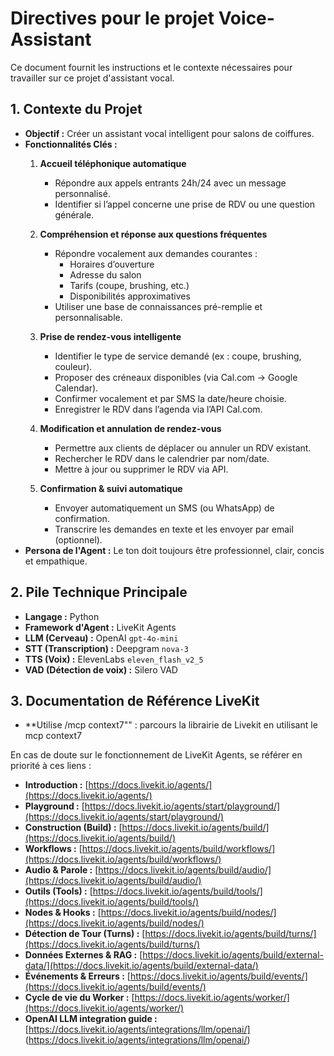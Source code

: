# Directives pour le projet Voice-Assistant

Ce document fournit les instructions et le contexte nécessaires pour travailler sur ce projet d'assistant vocal.

## 1. Contexte du Projet

- **Objectif :** Créer un assistant vocal intelligent pour salons de coiffures. 
- **Fonctionnalités Clés :**
  1. **Accueil téléphonique automatique**  
     - Répondre aux appels entrants 24h/24 avec un message personnalisé.  
     - Identifier si l’appel concerne une prise de RDV ou une question générale.

  2. **Compréhension et réponse aux questions fréquentes**  
     - Répondre vocalement aux demandes courantes :  
       - Horaires d’ouverture  
       - Adresse du salon  
       - Tarifs (coupe, brushing, etc.)  
       - Disponibilités approximatives  
     - Utiliser une base de connaissances pré-remplie et personnalisable.

  3. **Prise de rendez-vous intelligente**  
     - Identifier le type de service demandé (ex : coupe, brushing, couleur).  
     - Proposer des créneaux disponibles (via Cal.com → Google Calendar).  
     - Confirmer vocalement et par SMS la date/heure choisie.  
     - Enregistrer le RDV dans l’agenda via l’API Cal.com.

  4. **Modification et annulation de rendez-vous**  
     - Permettre aux clients de déplacer ou annuler un RDV existant.  
     - Rechercher le RDV dans le calendrier par nom/date.  
     - Mettre à jour ou supprimer le RDV via API.

  5. **Confirmation & suivi automatique**  
     - Envoyer automatiquement un SMS (ou WhatsApp) de confirmation.  
     - Transcrire les demandes en texte et les envoyer par email (optionnel).
- **Persona de l'Agent :** Le ton doit toujours être professionnel, clair, concis et empathique.

## 2. Pile Technique Principale

- **Langage :** Python
- **Framework d'Agent :** LiveKit Agents
- **LLM (Cerveau) :** OpenAI `gpt-4o-mini`
- **STT (Transcription) :** Deepgram `nova-3` 
- **TTS (Voix) :** ElevenLabs `eleven_flash_v2_5`
- **VAD (Détection de voix) :** Silero VAD


## 3. Documentation de Référence LiveKit
- **Utilise /mcp context7"" : parcours la librairie de Livekit en utilisant le mcp context7

En cas de doute sur le fonctionnement de LiveKit Agents, se référer en priorité à ces liens :

- **Introduction :** [https://docs.livekit.io/agents/](https://docs.livekit.io/agents/)
- **Playground :** [https://docs.livekit.io/agents/start/playground/](https://docs.livekit.io/agents/start/playground/)
- **Construction (Build) :** [https://docs.livekit.io/agents/build/](https://docs.livekit.io/agents/build/)
- **Workflows :** [https://docs.livekit.io/agents/build/workflows/](https://docs.livekit.io/agents/build/workflows/)
- **Audio & Parole :** [https://docs.livekit.io/agents/build/audio/](https://docs.livekit.io/agents/build/audio/)
- **Outils (Tools) :** [https://docs.livekit.io/agents/build/tools/](https://docs.livekit.io/agents/build/tools/)
- **Nodes & Hooks :** [https://docs.livekit.io/agents/build/nodes/](https://docs.livekit.io/agents/build/nodes/)
- **Détection de Tour (Turns) :** [https://docs.livekit.io/agents/build/turns/](https://docs.livekit.io/agents/build/turns/)
- **Données Externes & RAG :** [https://docs.livekit.io/agents/build/external-data/](https://docs.livekit.io/agents/build/external-data/)
- **Événements & Erreurs :** [https://docs.livekit.io/agents/build/events/](https://docs.livekit.io/agents/build/events/)
- **Cycle de vie du Worker :** [https://docs.livekit.io/agents/worker/](https://docs.livekit.io/agents/worker/)
- **OpenAI LLM integration guide :** [https://docs.livekit.io/agents/integrations/llm/openai/]
(https://docs.livekit.io/agents/integrations/llm/openai/)


